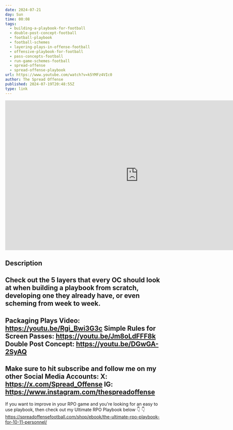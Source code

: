 ```yaml
---
date: 2024-07-21
day: Sun
time: 00:08
tags:
  - building-a-playbook-for-football
  - double-post-concept-football
  - football-playbook
  - football-schemes
  - layering-plays-in-offense-football
  - offensive-playbook-for-football
  - pass-concepts-football
  - run-game-schemes-football
  - spread-offense
  - spread-offense-playbook
url: https://www.youtube.com/watch?v=k5YMFz4VIc0
author: The Spread Offense
published: 2024-07-19T20:48:55Z
type: link
---
```


<iframe width="854" height="480" src="https://www.youtube.com/embed/k5YMFz4VIc0" frameborder="0" allowfullscreen></iframe>

## Description
Check out the 5 layers that every OC should look at when building a playbook from scratch, developing one they already have, or even scheming from week to week.
-------------------
Packaging Plays Video: https://youtu.be/Rgi_Bwi3G3c
Simple Rules for Screen Passes: https://youtu.be/Jm8oLdFFF8k
Double Post Concept: https://youtu.be/DGwGA-2SyAQ
-------------------
Make sure to hit subscribe and follow me on my other Social Media Accounts:
X: https://x.com/Spread_Offense
IG: https://www.instagram.com/thespreadoffense
--------------------
If you want to improve in your RPO game and you're looking for an easy to use playbook, then check out my Ultimate RPO Playbook below 👇  👇
https://spreadoffensefootball.com/shop/ebook/the-ultimate-rpo-playbook-for-10-11-personnel/